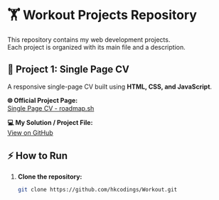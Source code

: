# 🏋️ Workout Projects Repository

This repository contains my web development projects.  
Each project is organized with its main file and a description.  

## 📌 Project 1: Single Page CV

A responsive single-page CV built using **HTML, CSS, and JavaScript**.  

**🌐 Official Project Page:**  
[Single Page CV - roadmap.sh](https://roadmap.sh/projects/single-page-cv)

**💻 My Solution / Project File:**  
[View on GitHub](https://github.com/hkcodings/Workout/blob/main/singlePageCV.html)

## ⚡ How to Run

1. **Clone the repository:**  
   ```bash
   git clone https://github.com/hkcodings/Workout.git
